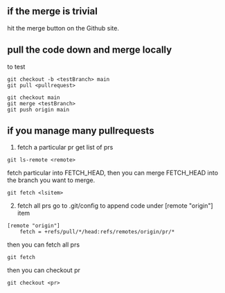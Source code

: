 ## if the merge is trivial
hit the merge button on the Github site.

## pull the code down and merge locally
to test
```
git checkout -b <testBranch> main
git pull <pullrequest>
```

```
git checkout main
git merge <testBranch>
git push origin main
```

## if you manage many pullrequests
1. fetch a particular pr
get list of prs
```
git ls-remote <remote>
```

fetch particular into FETCH_HEAD, then you can merge FETCH_HEAD into the branch you want to merge.
```
git fetch <lsitem>
```

2. fetch all prs
go to .git/config to append code under [remote "origin"] item
```
[remote "origin"]
    fetch = +refs/pull/*/head:refs/remotes/origin/pr/*
```

then you can fetch all prs
```
git fetch
```

then you can checkout pr
```
git checkout <pr>
```
